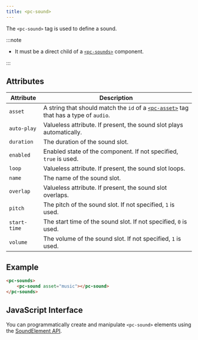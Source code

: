 ```yaml
---
title: <pc-sound>
---
```


The `<pc-sound>` tag is used to define a sound.

:::note

* It must be a direct child of a [`<pc-sounds>`](../pc-sounds) component.

:::

## Attributes

| Attribute | Description |
| --- | --- |
| `asset` | A string that should match the `id` of a [`<pc-asset>`](../pc-asset) tag that has a type of `audio`. |
| `auto-play` | Valueless attribute. If present, the sound slot plays automatically. |
| `duration` | The duration of the sound slot. |
| `enabled` | Enabled state of the component. If not specified, `true` is used. |
| `loop` | Valueless attribute. If present, the sound slot loops. |
| `name` | The name of the sound slot. |
| `overlap` | Valueless attribute. If present, the sound slot overlaps. |
| `pitch` | The pitch of the sound slot. If not specified, `1` is used. |
| `start-time` | The start time of the sound slot. If not specified, `0` is used. |
| `volume` | The volume of the sound slot. If not specified, `1` is used. |

## Example

```html
<pc-sounds>
    <pc-sound asset="music"></pc-sound>
</pc-sounds>
```

## JavaScript Interface

You can programmatically create and manipulate `<pc-sound>` elements using the [SoundElement API](https://api.playcanvas.com/web-components/classes/SoundElement.html).
